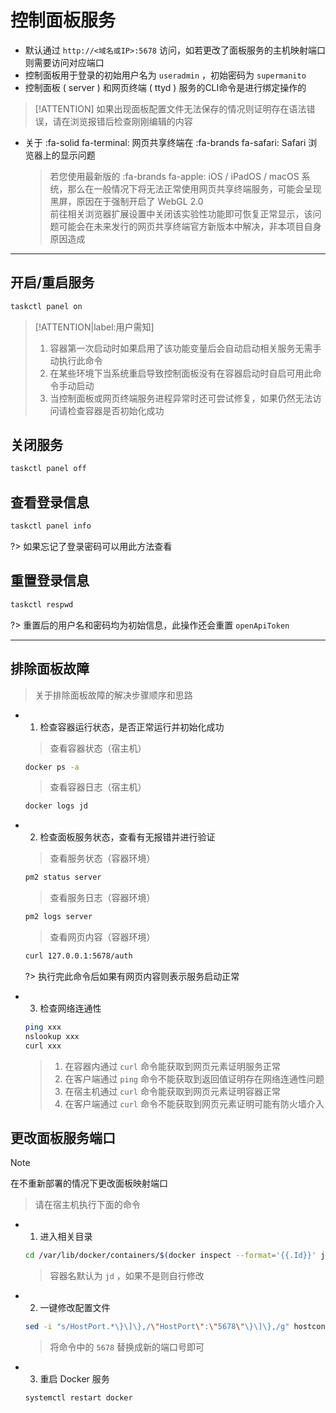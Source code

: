 # __控制面板服务__

- 默认通过 `http://<域名或IP>:5678` 访问，如若更改了面板服务的主机映射端口则需要访问对应端口
- 控制面板用于登录的初始用户名为 `useradmin` ，初始密码为 `supermanito`
- 控制面板 ( server ) 和网页终端 ( ttyd ) 服务的CLI命令是进行绑定操作的

> [!ATTENTION]
> 如果出现面板配置文件无法保存的情况则证明存在语法错误，请在浏览报错后检查刚刚编辑的内容

- 关于 :fa-solid fa-terminal: 网页共享终端在 :fa-brands fa-safari: Safari 浏览器上的显示问题

  > 若您使用最新版的 :fa-brands fa-apple: iOS / iPadOS / macOS 系统，那么在一般情况下将无法正常使用网页共享终端服务，可能会呈现黑屏，原因在于强制开启了 WebGL 2.0\
  > 前往相关浏览器扩展设置中关闭该实验性功能即可恢复正常显示，该问题可能会在未来发行的网页共享终端官方新版本中解决，非本项目自身原因造成

***

## 开启/重启服务
```bash
taskctl panel on
```
> [!ATTENTION|label:用户需知]
> 1. 容器第一次启动时如果启用了该功能变量后会自动启动相关服务无需手动执行此命令
> 2. 在某些环境下当系统重启导致控制面板没有在容器启动时自启可用此命令手动启动
> 3. 当控制面板或网页终端服务进程异常时还可尝试修复，如果仍然无法访问请检查容器是否初始化成功

## 关闭服务
```bash
taskctl panel off
```

## 查看登录信息
```bash
taskctl panel info
```
?> 如果忘记了登录密码可以用此方法查看

## 重置登录信息
```bash
taskctl respwd
```
?> 重置后的用户名和密码均为初始信息，此操作还会重置 `openApiToken`

***

## 排除面板故障
> 关于排除面板故障的解决步骤顺序和思路

  - 1. 检查容器运行状态，是否正常运行并初始化成功
    > 查看容器状态（宿主机）
    ```bash
    docker ps -a
    ```
    > 查看容器日志（宿主机）
    ```bash
    docker logs jd
    ```
  - 2. 检查面板服务状态，查看有无报错并进行验证
    > 查看服务状态（容器环境）
    ```bash
    pm2 status server
    ```
    > 查看服务日志（容器环境）
    ```bash
    pm2 logs server
    ```
    > 查看网页内容（容器环境）
    ```bash
    curl 127.0.0.1:5678/auth
    ```

      ?> 执行完此命令后如果有网页内容则表示服务启动正常

  - 3. 检查网络连通性
    ```bash
    ping xxx
    nslookup xxx
    curl xxx
    ```
    > 1. 在容器内通过 `curl` 命令能获取到网页元素证明服务正常
    > 2. 在客户端通过 `ping` 命令不能获取到返回值证明存在网络连通性问题
    > 3. 在宿主机通过 `curl` 命令能获取到网页元素证明容器正常
    > 4. 在客户端通过 `curl` 命令不能获取到网页元素证明可能有防火墙介入

## 更改面板服务端口
> [!NOTE]
> 在不重新部署的情况下更改面板映射端口

> 请在宿主机执行下面的命令

- 1. 进入相关目录

  ```bash
  cd /var/lib/docker/containers/$(docker inspect --format='{{.Id}}' jd)
  ```
  > 容器名默认为 `jd` ，如果不是则自行修改

- 2. 一键修改配置文件

  ```bash
  sed -i "s/HostPort.*\}\]\},/\"HostPort\":\"5678\"\}\]\},/g" hostconfig.json
  ```
  > 将命令中的 `5678` 替换成新的端口号即可

- 3. 重启 Docker 服务

  ```bash
  systemctl restart docker
  ```
